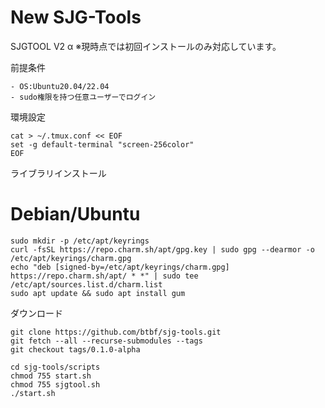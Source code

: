 # New SJG-Tools

SJGTOOL V2 α
※現時点では初回インストールのみ対応しています。

前提条件
```
- OS:Ubuntu20.04/22.04
- sudo権限を持つ任意ユーザーでログイン
```

環境設定
```
cat > ~/.tmux.conf << EOF
set -g default-terminal "screen-256color"
EOF
```

ライブラリインストール
# Debian/Ubuntu
```
sudo mkdir -p /etc/apt/keyrings
curl -fsSL https://repo.charm.sh/apt/gpg.key | sudo gpg --dearmor -o /etc/apt/keyrings/charm.gpg
echo "deb [signed-by=/etc/apt/keyrings/charm.gpg] https://repo.charm.sh/apt/ * *" | sudo tee /etc/apt/sources.list.d/charm.list
sudo apt update && sudo apt install gum
```

ダウンロード
```
git clone https://github.com/btbf/sjg-tools.git
git fetch --all --recurse-submodules --tags
git checkout tags/0.1.0-alpha
```

```
cd sjg-tools/scripts
chmod 755 start.sh
chmod 755 sjgtool.sh
./start.sh
```